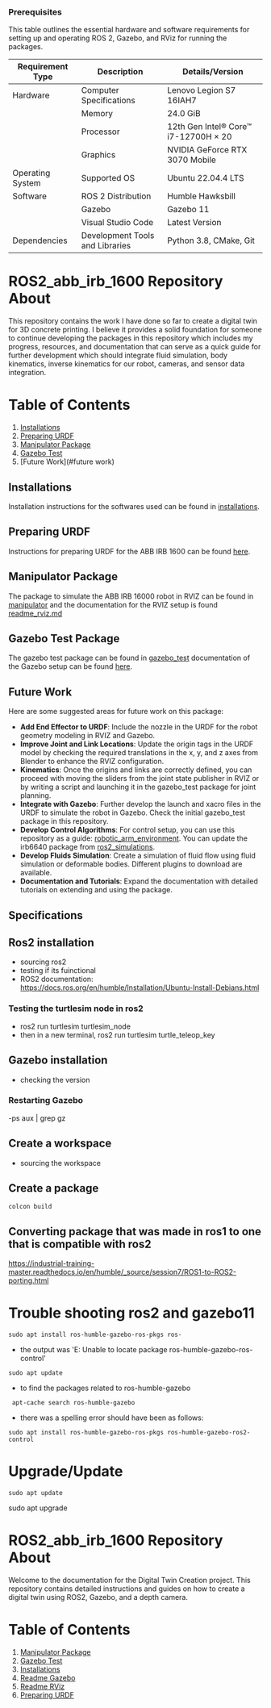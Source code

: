 
### Prerequisites

This table outlines the essential hardware and software requirements for setting up and operating ROS 2, Gazebo, and RViz for running the packages.

| **Requirement Type** | **Description**                      | **Details/Version**              |
|----------------------|--------------------------------------|----------------------------------|
| Hardware             | Computer Specifications              | Lenovo Legion S7 16IAH7          |
|                      | Memory                               | 24.0 GiB                         |
|                      | Processor                            | 12th Gen Intel® Core™ i7-12700H × 20 |
|                      | Graphics                             | NVIDIA GeForce RTX 3070 Mobile   |
| Operating System     | Supported OS                         | Ubuntu 22.04.4 LTS               |
| Software             | ROS 2 Distribution                   | Humble Hawksbill                 |
|                      | Gazebo                               | Gazebo 11                        |
|                      | Visual Studio Code                   | Latest Version                   |
| Dependencies         | Development Tools and Libraries      | Python 3.8, CMake, Git           |

# ROS2_abb_irb_1600 Repository About

This repository contains the work I have done so far to create a digital twin for 3D concrete printing. I believe it provides a solid foundation for someone to continue developing the packages in this repository which includes my progress, resources, and documentation that can serve as a quick guide for further development which should integrate fluid simulation, body kinematics, inverse kinematics for our robot, cameras, and sensor data integration.
# Table of Contents
1. [Installations](#installations)
2. [Preparing URDF](#preparing-urdf)
3. [Manipulator Package](#manipulator-package)
4. [Gazebo Test](#gazebo-test)
5. [Future Work](#future work)
## Installations
Installation instructions for the softwares used can be found in [installations](docs/installations.md).
## Preparing URDF
Instructions for preparing URDF for the ABB IRB 1600 can be found [here](docs/preparing_URDF.md).
## Manipulator Package
The package to simulate the ABB IRB 16000 robot in RVIZ can be found in [manipulator](manipulator/) and the documentation for the RVIZ setup is found [readme_rviz.md](docs/readme_rviz.md)
## Gazebo Test Package
The gazebo test package can be found in [gazebo_test](gazebo_test/) documentation of the Gazebo setup can be found [here](docs/readme_gazebo.md). 
## Future Work
Here are some suggested areas for future work on this package:
- **Add End Effector to URDF**: Include the nozzle in the URDF for the robot geometry modeling in RVIZ and Gazebo.
- **Improve Joint and Link Locations**: Update the origin tags in the URDF model by checking the required translations in the x, y, and z axes from Blender to enhance the RVIZ configuration.
- **Kinematics**: Once the origins and links are correctly defined, you can proceed with moving the sliders from the joint state publisher in RVIZ or by writing a script and launching it in the gazebo_test package for joint planning.
- **Integrate with Gazebo**: Further develop the launch and xacro files in the URDF to simulate the robot in Gazebo. Check the initial gazebo_test package in this repository.
- **Develop Control Algorithms**: For control setup, you can use this repository as a guide: [robotic_arm_environment](https://github.com/dvalenciar/robotic_arm_environment/blob/main/). You can update the irb6640 package from [ros2_simulations](https://github.com/IFRA-Cranfield/ros2_RobotSimulation.git).
- **Develop Fluids Simulation**: Create a simulation of fluid flow using fluid simulation or deformable bodies. Different plugins to download are available.
- **Documentation and Tutorials**: Expand the documentation with detailed tutorials on extending and using the package.

## Specifications
## Ros2 installation 
- sourcing ros2
- testing if its fuinctional
- ROS2 documentation: https://docs.ros.org/en/humble/Installation/Ubuntu-Install-Debians.html
### Testing the turtlesim node in ros2
-  ros2 run turtlesim turtlesim_node
- then in a new terminal, ros2 run turtlesim turtle_teleop_key 
## Gazebo installation 
- checking the version
### Restarting Gazebo
-ps aux | grep gz

## Create a workspace 
- sourcing the workspace 
## Create a package 

```
colcon build
```

## Converting package that was made in ros1 to one that is compatible with ros2
https://industrial-training-master.readthedocs.io/en/humble/_source/session7/ROS1-to-ROS2-porting.html

# Trouble shooting ros2 and gazebo11
```
sudo apt install ros-humble-gazebo-ros-pkgs ros-
```
- the output was 'E: Unable to locate package ros-humble-gazebo-ros-control'
```
sudo apt update
```
- to find the packages related to ros-humble-gazebo
```
 apt-cache search ros-humble-gazebo
```
- there was a spelling error should have been as follows: 
```
sudo apt install ros-humble-gazebo-ros-pkgs ros-humble-gazebo-ros2-control
```
# Upgrade/Update
```
sudo apt update
```

sudo apt upgrade

# ROS2_abb_irb_1600 Repository About

Welcome to the documentation for the Digital Twin Creation project. This repository contains detailed instructions and guides on how to create a digital twin using ROS2, Gazebo, and a depth camera.

# Table of Contents

1. [Manipulator Package](#manipulator-package)
2. [Gazebo Test](#gazebo-test)
3. [Installations](#installations)
4. [Readme Gazebo](#readme-gazebo)
5. [Readme RViz](#readme-rviz)
6. [Preparing URDF](#preparing-urdf)



